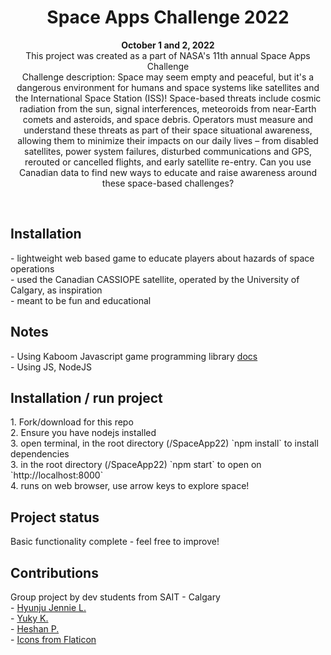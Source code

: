 <h1 align="center">Space Apps Challenge 2022</h1>
<p align="center"><strong>October 1 and 2, 2022</strong>
<br>This project was created as a part of NASA's 11th annual Space Apps Challenge 
<br>Challenge description: Space may seem empty and peaceful, but it's a dangerous environment for humans and space systems like satellites and the International Space Station (ISS)! Space-based threats include cosmic radiation from the sun, signal interferences, meteoroids from near-Earth comets and asteroids, and space debris. Operators must measure and understand these threats as part of their space situational awareness, allowing them to minimize their impacts on our daily lives – from disabled satellites, power system failures, disturbed communications and GPS, rerouted or cancelled flights, and early satellite re-entry. Can you use Canadian data to find new ways to educate and raise awareness around these space-based challenges?</p>
<br/>

<h2>Installation</h2>
- lightweight web based game to educate players about hazards of space operations<br>
- used the Canadian CASSIOPE satellite, operated by the University of Calgary, as inspiration<br>
- meant to be fun and educational<br>

<h2>Notes</h2>
- Using Kaboom Javascript game programming library <a href="https://kaboomjs.com/" target="_blank"> docs </a><br>
- Using JS, NodeJS<br>

<h2>Installation / run project</h2>
1. Fork/download for this repo<br>
2. Ensure you have nodejs installed <br>
3. open terminal, in the root directory (/SpaceApp22)  `npm install` to install dependencies<br>
3. in the root directory (/SpaceApp22)  `npm start` to open on `http://localhost:8000` <br>
4. runs on web browser, use arrow keys to explore space!

<h2>Project status</h2>
Basic functionality complete - feel free to improve!<br>

<h2>Contributions</h2>
Group project by dev students from SAIT - Calgary<br>
- <a href="https://github.com/JenHLee" target="_blank">Hyunju Jennie L. </a><br>
- <a href="https://github.com/yugykim" target="_blank">Yuky K.</a><br>
- <a href="https://github.com/HeshanPunch" target="_blank">Heshan P. </a><br>
- <a href="https://www.flaticon.com//" target="_blank"> Icons from Flaticon </a><br>
